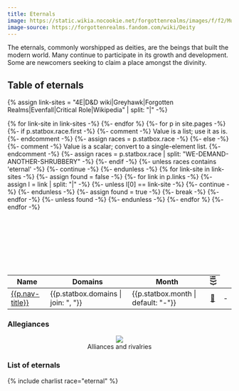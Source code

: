 ```yaml
---
title: Eternals
image: https://static.wikia.nocookie.net/forgottenrealms/images/f/f2/Mulhorandi_pantheon_I.jpg
image-source: https://forgottenrealms.fandom.com/wiki/Deity
---
```


The eternals, commonly worshipped as deities, are the beings that built the modern world. Many continue to participate in its growth and development. Some are newcomers seeking to claim a place amongst the divinity.

## Table of eternals

{% assign link-sites = "4E|D&D wiki|Greyhawk|Forgotten Realms|Evenfall|Critical Role|Wikipedia" | split: "|" -%}

<style>
th.rotate {
  white-space: nowrap;
}

th.rotate > div {
  transform: rotate(-90deg);
  width: 1em;
}
</style>
<table style="margin-top: 9em">
<thead>
<tr>
  <th>Name</th>
  <th>Domains</th>
  <th>Month</th>
{% for link-site in link-sites -%}
  <th class="rotate"><div>{{link-site}}</div></th>
{%- endfor %}
</tr>
</thead>
<tbody>
{%- for p in site.pages -%}
  {%- if p.statbox.race.first -%}
    {%- comment -%} Value is a list; use it as is. {%- endcomment -%}
    {%- assign races = p.statbox.race -%}
  {%- else -%}
    {%- comment -%} Value is a scalar; convert to a single-element list. {%- endcomment -%}
    {%- assign races = p.statbox.race | split: "WE-DEMAND-ANOTHER-SHRUBBERY" -%}
  {%- endif -%}
  {%- unless races contains 'eternal' -%} {%- continue -%} {%- endunless -%}
  <tr>
    <td><a href="{{site.baseurl}}{{p.url}}">{{p.nav-title}}</a></td>
    <td>{{p.statbox.domains | join: ", "}}</td>
    <td>{{p.statbox.month | default: "-"}}</td>
    {% for link-site in link-sites -%}
      {%- assign found = false -%}
      {%- for link in p.links -%}
        {%- assign l = link | split: "|" -%}
        {%- unless l[0] == link-site -%} {%- continue -%} {%- endunless -%}
        {%- assign found = true -%}
        <td style="text-align: center"><a href="{{l[1]}}">🔵</a></td>
        {%- break -%}
      {%- endfor -%}
      {%- unless found -%} <td style="text-align: center">-</td> {%- endunless -%}
    {%- endfor %}
  </tr>
{%- endfor -%}
</tbody>
</table>

### Allegiances

<center><figure>
<a href="../assets/images/eternals.svg"><img src="../assets/images/eternals.svg" style="max-width: 100%; max-height: 500px"></a>
<figcaption style="text-align: center">Alliances and rivalries</figcaption>
</figure></center>

### List of eternals

{% include charlist race="eternal" %}

